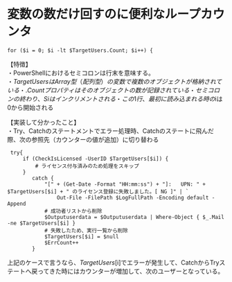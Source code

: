 # 変数の数だけ回すのに便利なループカウンタ

```for ($i = 0; $i -lt $TargetUsers.Count; $i++) {  ```

【特徴】  
・PowerShellにおけるセミコロンは行末を意味する。  
・$TargetUsersはArray型（配列型）の変数で複数のオブジェクトが格納されている  
・.Countプロパティはそのオブジェクトの数が記録されている  
・セミコロンの終わり、Siはインクリメントされる  
・この1行、最初に読み込まれる時の$iは0から開始される  

【実装して分かったこと】  
・Try、Catchのステートメントでエラー処理時、Catchのステートに飛んだ際、次の参照先（カウンターの値が追加）に切り替わる  
```
 try{
     if (CheckIsLicensed -UserID $TargetUsers[$i]) {
         # ライセンス付与済みのため処理をスキップ
     }
        catch {
            "[" + (Get-Date -Format "HH:mm:ss") + "]:   UPN: " + $TargetUsers[$i] + " のライセンス登録に失敗しました。[ NG ]" | `
                Out-File -FilePath $LogFullPath -Encoding default -Append
            # 成功者リストから削除
            $Outputuserdata = $Outputuserdata | Where-Object { $_.Mail -ne $TargetUsers[$i] }
            # 失敗したため、実行一覧から削除
            $TargetUsers[$i] = $null
            $ErrCount++
        }   
```
上記のケースで言うなら、$TargetUsers[$i]でエラーが発生して、CatchからTryステートへ戻ってきた時にはカウンターが増加して、次のユーザーとなっている。
